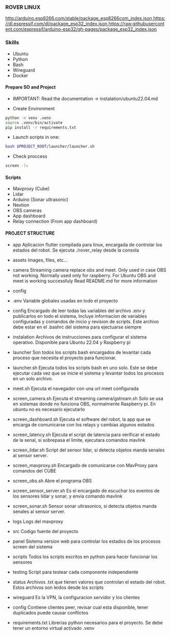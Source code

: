 ### ROVER LINUX

http://arduino.esp8266.com/stable/package_esp8266com_index.json,https://dl.espressif.com/dl/package_esp32_index.json,https://raw.githubusercontent.com/espressif/arduino-esp32/gh-pages/package_esp32_index.json

### Skills
- Ubuntu
- Python
- Bash
- Wireguard
- Docker

#### Prepare SO and Project
- IMPORTANT: Read the documentation -> instalation/ubuntu22.04.md

- Create Environment
```bash
python -m venv .venv
source .venv/bin/activate
pip install -r requirements.txt
```

- Launch scripts in one:
```bash
bash $PROJECT_ROOT/launcher/launcher.sh
```

- Check proccess
```bash
screen -ls
```

#### Scripts
- Mavproxy (Cube)
- Lidar
- Arduino (Sonar ultrasonic)
- Nextion
- OBS cameras
- App dashboard
- Relay connection (From app dashboard)

#### PROJECT STRUCTURE
- app
Aplicacion flutter compilada para linux, encargada de controlar los estados del robot. Se ejecuta ./rover_relay desde la consola

- assets
Images, files, etc...

- camera
Streaming camera replace obs and meet. Only used in case OBS not working. Normally used only for raspberry. For Ubuntu OBS and meet is working successfuly
Read README.md for more information

- config
- .env
Variable globales usadas en todo el proyecto
- config
Encargado de leer todas las variables del archivo .env y publicarlos en todo el sistema, Incluye informacion de variables configuradas y comandos de inicio y revision de scripts. Este archivo debe estar en el .bashrc del sistema para ejectuarse siempre

- instalation
Archivos de instrucciones para configurar el sistema operativo. Disponible para Ubuntu 22.04 y Raspberry pi

- launcher
Son todos los scripts bash encargados de levantar cada proceso que necesita el proyecto para funcionar.
- launcher.sh
Ejecuta todos los scripts bash en uno solo. Este se debe ejecutar cada vez que se inicie el sistema y levantar todos los procesos en un solo archivo.
- meet.sh
Ejecuta el navegador con una url meet configurada
- screen_camera.sh
Ejecuta el streaming camera/gstream.sh Solo se usa en sistemas donde no funciona OBS, normalmente Raspberry pi. En ubuntu no es necesario ejecutarlo
- screen_dashboard.sh
Ejecuta el software del robot, la app que se encarga de comunicarse con los relays y cambias algunos estados
- screen_latency.sh
Ejecuta el script de latencia para verificar el estado de la senal, si sobrepasa el limite, ejecutara comandos mavlink
- screen_lidar.sh
Script del sensor lidar, si detecta objetos manda senales al sensor server.
- screen_mavproxy.sh
Encargado de comunicarse con MavProxy para comandos del CUBE
- screen_obs.sh 
Abre el programa OBS
- screen_sensor_server.sh
Es el encargado de escuchar los eventos de los sensores lidar y sonar, y envia comando mavlink
- screen_sonar.sh
Sensor sonar ultrasonico, si detecta objetos manda senales al sensor server.

- logs
Logs del mavproxy

- src
Codigo fuente del proyecto
- panel
Sistema version web para controlar los estados de los procesos screen del sistema
- scripts
Todos los scripts escritos en python para hacer funcionar los sensores
- testing
Script para testear cada componente independiente

- status
Archivos .txt que tienen valores que controlan el estado del robot. Estos archivos son leidos desde los scripts

- wireguard
Es la VPN, la configuracion servidor y los clientes
- config
Contiene clientes peer, revisar cual esta disponible, tener duplicados puede causar conflictos

- requirements.txt
Librerias python necesarios para el proyecto. Se debe tener un entorno virtual activado .venv